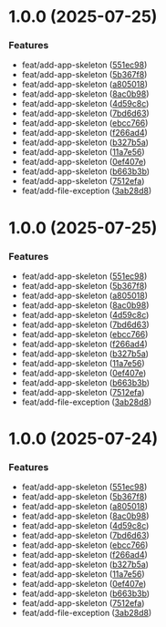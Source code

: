 # 1.0.0 (2025-07-25)


### Features

* feat/add-app-skeleton ([551ec98](https://github.com/stuttgart-things/k2n/commit/551ec987ce3f9f549def664a40404be2818b837c))
* feat/add-app-skeleton ([5b367f8](https://github.com/stuttgart-things/k2n/commit/5b367f86183c0218c7afd673e86f0ad476e8787b))
* feat/add-app-skeleton ([a805018](https://github.com/stuttgart-things/k2n/commit/a8050183163ec4a1b86589562fcaa692786b2fab))
* feat/add-app-skeleton ([8ac0b98](https://github.com/stuttgart-things/k2n/commit/8ac0b98150c2a4aebd0c99fe350dc44ade94b313))
* feat/add-app-skeleton ([4d59c8c](https://github.com/stuttgart-things/k2n/commit/4d59c8c8cc480958cc0edb258ac3065c54d29f5d))
* feat/add-app-skeleton ([7bd6d63](https://github.com/stuttgart-things/k2n/commit/7bd6d63d4cb8f2d3387155f797d0b74c5dc330d9))
* feat/add-app-skeleton ([ebcc766](https://github.com/stuttgart-things/k2n/commit/ebcc76601414dcd84861257da11e02bc9e12d6de))
* feat/add-app-skeleton ([f266ad4](https://github.com/stuttgart-things/k2n/commit/f266ad40316d0ebd856352c7dda696293bf3c72c))
* feat/add-app-skeleton ([b327b5a](https://github.com/stuttgart-things/k2n/commit/b327b5a5b136d1c691b302cb511bfab392709d57))
* feat/add-app-skeleton ([11a7e56](https://github.com/stuttgart-things/k2n/commit/11a7e56c430bd61297a4a9783478aa6a0f49e91d))
* feat/add-app-skeleton ([0ef407e](https://github.com/stuttgart-things/k2n/commit/0ef407ee5d07259feee3d9dc22c1fceb7d8a9608))
* feat/add-app-skeleton ([b663b3b](https://github.com/stuttgart-things/k2n/commit/b663b3b081b640f93bbb3f477fc4eb48ae4c6a54))
* feat/add-app-skeleton ([7512efa](https://github.com/stuttgart-things/k2n/commit/7512efa5d435e70a5643c219cd7b98cac160a27b))
* feat/add-file-exception ([3ab28d8](https://github.com/stuttgart-things/k2n/commit/3ab28d867caf759353a3859662d54fae57970f3e))

# 1.0.0 (2025-07-25)


### Features

* feat/add-app-skeleton ([551ec98](https://github.com/stuttgart-things/k2n/commit/551ec987ce3f9f549def664a40404be2818b837c))
* feat/add-app-skeleton ([5b367f8](https://github.com/stuttgart-things/k2n/commit/5b367f86183c0218c7afd673e86f0ad476e8787b))
* feat/add-app-skeleton ([a805018](https://github.com/stuttgart-things/k2n/commit/a8050183163ec4a1b86589562fcaa692786b2fab))
* feat/add-app-skeleton ([8ac0b98](https://github.com/stuttgart-things/k2n/commit/8ac0b98150c2a4aebd0c99fe350dc44ade94b313))
* feat/add-app-skeleton ([4d59c8c](https://github.com/stuttgart-things/k2n/commit/4d59c8c8cc480958cc0edb258ac3065c54d29f5d))
* feat/add-app-skeleton ([7bd6d63](https://github.com/stuttgart-things/k2n/commit/7bd6d63d4cb8f2d3387155f797d0b74c5dc330d9))
* feat/add-app-skeleton ([ebcc766](https://github.com/stuttgart-things/k2n/commit/ebcc76601414dcd84861257da11e02bc9e12d6de))
* feat/add-app-skeleton ([f266ad4](https://github.com/stuttgart-things/k2n/commit/f266ad40316d0ebd856352c7dda696293bf3c72c))
* feat/add-app-skeleton ([b327b5a](https://github.com/stuttgart-things/k2n/commit/b327b5a5b136d1c691b302cb511bfab392709d57))
* feat/add-app-skeleton ([11a7e56](https://github.com/stuttgart-things/k2n/commit/11a7e56c430bd61297a4a9783478aa6a0f49e91d))
* feat/add-app-skeleton ([0ef407e](https://github.com/stuttgart-things/k2n/commit/0ef407ee5d07259feee3d9dc22c1fceb7d8a9608))
* feat/add-app-skeleton ([b663b3b](https://github.com/stuttgart-things/k2n/commit/b663b3b081b640f93bbb3f477fc4eb48ae4c6a54))
* feat/add-app-skeleton ([7512efa](https://github.com/stuttgart-things/k2n/commit/7512efa5d435e70a5643c219cd7b98cac160a27b))
* feat/add-file-exception ([3ab28d8](https://github.com/stuttgart-things/k2n/commit/3ab28d867caf759353a3859662d54fae57970f3e))

# 1.0.0 (2025-07-24)


### Features

* feat/add-app-skeleton ([551ec98](https://github.com/stuttgart-things/k2n/commit/551ec987ce3f9f549def664a40404be2818b837c))
* feat/add-app-skeleton ([5b367f8](https://github.com/stuttgart-things/k2n/commit/5b367f86183c0218c7afd673e86f0ad476e8787b))
* feat/add-app-skeleton ([a805018](https://github.com/stuttgart-things/k2n/commit/a8050183163ec4a1b86589562fcaa692786b2fab))
* feat/add-app-skeleton ([8ac0b98](https://github.com/stuttgart-things/k2n/commit/8ac0b98150c2a4aebd0c99fe350dc44ade94b313))
* feat/add-app-skeleton ([4d59c8c](https://github.com/stuttgart-things/k2n/commit/4d59c8c8cc480958cc0edb258ac3065c54d29f5d))
* feat/add-app-skeleton ([7bd6d63](https://github.com/stuttgart-things/k2n/commit/7bd6d63d4cb8f2d3387155f797d0b74c5dc330d9))
* feat/add-app-skeleton ([ebcc766](https://github.com/stuttgart-things/k2n/commit/ebcc76601414dcd84861257da11e02bc9e12d6de))
* feat/add-app-skeleton ([f266ad4](https://github.com/stuttgart-things/k2n/commit/f266ad40316d0ebd856352c7dda696293bf3c72c))
* feat/add-app-skeleton ([b327b5a](https://github.com/stuttgart-things/k2n/commit/b327b5a5b136d1c691b302cb511bfab392709d57))
* feat/add-app-skeleton ([11a7e56](https://github.com/stuttgart-things/k2n/commit/11a7e56c430bd61297a4a9783478aa6a0f49e91d))
* feat/add-app-skeleton ([0ef407e](https://github.com/stuttgart-things/k2n/commit/0ef407ee5d07259feee3d9dc22c1fceb7d8a9608))
* feat/add-app-skeleton ([b663b3b](https://github.com/stuttgart-things/k2n/commit/b663b3b081b640f93bbb3f477fc4eb48ae4c6a54))
* feat/add-app-skeleton ([7512efa](https://github.com/stuttgart-things/k2n/commit/7512efa5d435e70a5643c219cd7b98cac160a27b))
* feat/add-file-exception ([3ab28d8](https://github.com/stuttgart-things/k2n/commit/3ab28d867caf759353a3859662d54fae57970f3e))
